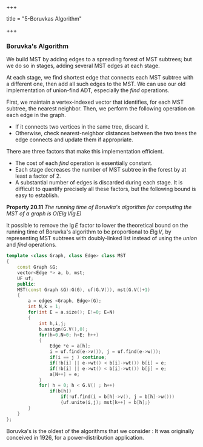 +++

title = "5-Boruvkas Algorithm"

+++

### Boruvka's Algorithm

We build MST by adding edges to a spreading forest of MST subtrees; but we do so in stages, adding several MST edges at each stage.

At each stage, we find shortest edge that connects each MST subtree with a different one, then add all such edges to the MST. We can use our old implementation of union-find ADT, especially the *find* operations.

First, we maintain a vertex-indexed vector that identifies, for each MST subtree, the nearest neighbor. Then, we perform the following operation on each edge in the graph.

- If it connects two vertices in the same tree, discard it.
- Otherwise, check nearest-neighbor distances between the two trees the edge connects and update them if appropriate.

There are three factors that make this implementation efficient.

- The cost of each *find* operation is essentially constant.
- Each stage decreases the number of MST subtree in the forest by at least a factor of 2.
- A substantial number of edges is discarded during each stage. It is difficult to quantify precisely all these factors, but the following bound is easy to establish.

**Property 20.11** *The running time of Boruvka's algorithm for computing the MST of a graph is $O(E\lg V \lg E)$*

It possible to remove the $\lg E$ factor to lower the theoretical bound on the running time of Boruvka's algorithm to be proportional to $E\lg V$, by representing MST subtrees with doubly-linked list instead of using the *union* and *find* operations.

````c++
template <class Graph, class Edge> class MST
{
    const Graph &G;
    vector<Edge *> a, b, mst;
    UF uf;
    public:
    MST(const Graph &G):G(G), uf(G.V()), mst(G.V()+1)
    {
        a = edges <Graph, Edge>(G);
        int N,k = 1;
        for(int E = a.size(); E!=0; E=N)
        {
            int h,i,j;
            b.assign(G.V(),0);
            for(h=0,N=0; h<E; h++)
            {
                Edge *e = a[h];
                i = uf.find(e->v()), j = uf.find(e->w());
                if(i == j ) continue;
                if(!b[i] || e->wt() < b[i]->wt()) b[i] = e;
                if(!b[i] || e->wt() < b[i]->wt()) b[j] = e;
                a[N++] = e;
            }
            for( h = 0; h < G.V() ; h++)
                if(b[h])
                    if(!uf.find(i = b[h]->v(), j = b[h]->w()))
                    {uf.unite(i,j); mst[k++] = b[h];}
        }
    }
};
````

Boruvka's is the oldest of the algorithms that we consider : It was originally conceived in 1926, for a power-distribution application.